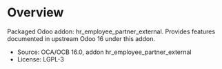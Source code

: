 # Overview

Packaged Odoo addon: hr_employee_partner_external. Provides features documented in upstream Odoo 16 under this addon.

- Source: OCA/OCB 16.0, addon hr_employee_partner_external
- License: LGPL-3

